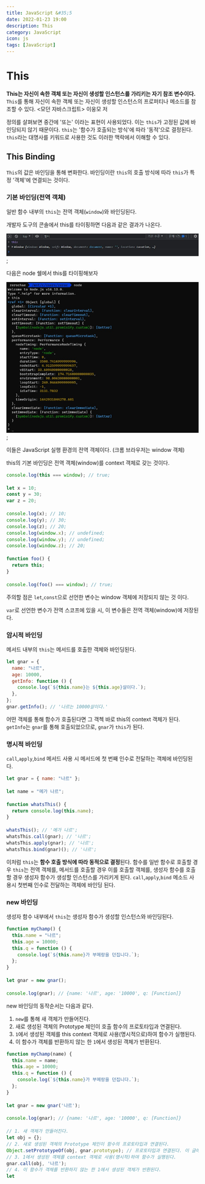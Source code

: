 ```yaml
---
title: JavaScript &#35;5
date: 2022-01-23 19:00
description: This
category: JavaScript
icon: js
tags: [JavaScript]
---
```


# This

**This는 자신이 속한 객체 또는 자신이 생성할 인스턴스를 가리키는 자기 참조 변수이다.** `This`를 통해 자신이 속한 객체 또는 자신이 생성할 인스턴스의 프로퍼티나 메소드를 참조할 수 있다. <모던 자바스크립트> 이웅모 저

정의를 살펴보면 중간에 '또는' 이라는 표현이 사용되었다. 이는 `this`가 고정된 값에 바인딩되지 않기 때문이다. `this`는 '함수가 호출되는 방식'에 따라 '동적'으로 결정된다. `this`라는 대명사를 키워드로 사용한 것도 이러한 맥락에서 이해할 수 있다.

## This Binding

`This`의 값은 바인딩을 통해 변화한다. 바인딩이란 `this`의 호출 방식에 따라 `this`가 특정 '객체'에 연결되는 것이다.

### 기본 바인딩(전역 객체)

일반 함수 내부의 `this`는 전역 객체(`window`)와 바인딩된다.

개발자 도구의 콘솔에서 this를 타이핑하면 다음과 같은 결과가 나온다.

![img](/assets/images/post/img-2022-01-23-01.jpg);

다음은 node 쉘에서 this를 타이핑해보자

![img](/assets/images/post/img-2022-01-23-02.jpg);

이들은 JavaScript 실행 환경의 전역 객체이다. (크롬 브라우저는 window 객체)

this의 기본 바인딩은 전역 객체(window)를 context 객체로 갖는 것이다.

```js
console.log(this === window); // true;

let x = 10;
const y = 30;
var z = 20;

console.log(x); // 10;
console.log(y); // 30;
console.log(z); // 20;
console.log(window.x); // undefined;
console.log(window.y); // undefined;
console.log(window.z); // 20;

function foo() {
  return this;
}

console.log(foo() === window); // true;
```

주의할 점은 `let`,`const`으로 선언한 변수는 window 객체에 저장되지 않는 것 이다.

`var`로 선언한 변수가 전역 스코프에 있을 시, 이 변수들은 전역 객체(window)에 저장된다.

### 암시적 바인딩

메서드 내부의 `this`는 메서드를 호출한 객체와 바인딩된다.

```js
let gnar = {
  name: "나르",
  age: 10000,
  getInfo: function () {
    console.log(`${this.name}는 ${this.age}살이다.`);
  },
};
gnar.getInfo(); // '나르는 10000살이다.'
```

어떤 객체를 통해 함수가 호출된다면 그 객첵 바로 this의 context 객체가 된다. `getInfo`는 `gnar`를 통해 호출되었으므로, `gnar`가 `this`가 된다.

### 명시적 바인딩

`call`,`apply`,`bind` 메서드 사용 시 메서드에 첫 번째 인수로 전달하는 객체에 바인딩된다.

```js
let gnar = { name: "나르" };

let name = "메가 나르";

function whatsThis() {
  return console.log(this.name);
}

whatsThis(); // '메가 나르';
whatsThis.call(gnar); // '나르';
whatsThis.apply(gnar); // '나르';
whatsThis.bind(gnar)(); // '나르';
```

이처럼 `this`는 **함수 호출 방식에 따라 동적으로 결정**된다. 함수를 일반 함수로 호출할 경우 `this`는 전역 객체를, 메서드를 호출할 경우 이를 호출할 객체를, 생성자 함수를 호출할 경우 생성자 함수가 생성할 인스턴스를 가리키게 된다. `call`,`apply`,`bind` 메소드 사용시 첫번째 인수로 전달하는 객체에 바인딩 된다.

### new 바인딩

생성자 함수 내부에서 `this`는 생성자 함수가 생성할 인스턴스와 바인딩된다.

```js
function myChamp() {
  this.name = "나르";
  this.age = 10000;
  this.q = function () {
    console.log(`${this.name}가 부메랑을 던집니다.`);
  };
}

let gnar = new gnar();

console.log(gnar); // {name: '나르', age: '10000', q: [Function]}
```

new 바인딩의 동작순서는 다음과 같다.

1. `new`를 통해 새 객체가 만들어진다.
2. 새로 생성된 객체의 Prototype 체인이 호출 함수의 프로토타입과 연결된다.
3. `1`에서 생성된 객체를 this context 객체로 사용(명시적으로)하여 함수가 실행된다.
4. 이 함수가 객체를 반환하지 않는 한 `1`에서 생성된 객체가 반환된다.

```js
function myChamp(name) {
  this.name = name;
  this.age = 10000;
  this.q = function () {
    console.log(`${this.name}가 부메랑을 던집니다.`);
  };
}

let gnar = new gnar('나르');

console.log(gnar); // {name: '나르', age: '10000', q: [Function]}

// 1. 새 객체가 만들어진다.
let obj = {};
// 2. 새로 생성된 객체의 Prototype 체인이 함수의 프로토타입과 연결된다.
Object.setPrototypeOf(obj, gnar.prototype); // 프로토타입과 연결된다. 이 글에서는 무시해도 상관없다.
// 3. 1에서 생성된 객체를 context 객체로 사용(명시적)하여 함수가 실행된다.
gnar.call(obj, '나르');
// 4. 이 함수가 객체를 반환하지 않는 한 1에서 생성된 객체가 반환된다.
let 
```